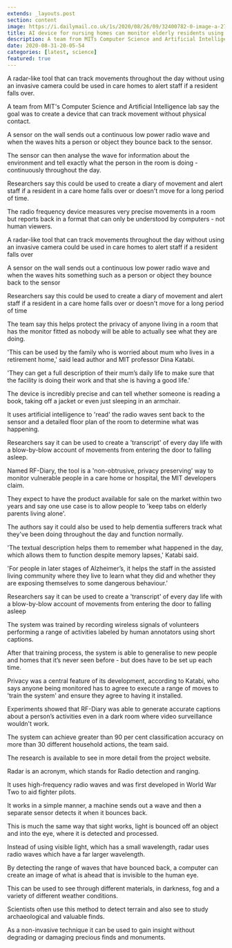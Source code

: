 ```yaml
---
extends: _layouts.post
section: content
image: https://i.dailymail.co.uk/1s/2020/08/26/09/32400782-0-image-a-27_1598430780420.jpg 
title: AI device for nursing homes can monitor elderly residents using radio waves 
description: A team from MITs Computer Science and Artificial Intelligence lab say the goal was to create a device that can track movement  without physical contact. 
date: 2020-08-31-20-05-54 
categories: [latest, science] 
featured: true 
--- 
```

A radar-like tool that can track movements throughout the day without using an invasive camera could be used in care homes to alert staff if a resident falls over.

A team from MIT's Computer Science and Artificial Intelligence lab say the goal was to create a device that can track movement without physical contact.  

A sensor on the wall sends out a continuous low power radio wave and when the waves hits a person or object they bounce back to the sensor. 

The sensor can then analyse the wave for information about the environment and tell exactly what the person in the room is doing - continuously throughout the day.

 

Researchers say this could be used to create a diary of movement and alert staff if a resident in a care home falls over or doesn't move for a long period of time.

The radio frequency device measures very precise movements in a room but reports back in a format that can only be understood by computers - not human viewers.

A radar-like tool that can track movements throughout the day without using an invasive camera could be used in care homes to alert staff if a resident falls over

A sensor on the wall sends out a continuous low power radio wave and when the waves hits something such as a person or object they bounce back to the sensor

Researchers say this could be used to create a diary of movement and alert staff if a resident in a care home falls over or doesn't move for a long period of time

The team say this helps protect the privacy of anyone living in a room that has the monitor fitted as nobody will be able to actually see what they are doing.

'This can be used by the family who is worried about mum who lives in a retirement home,' said lead author and MIT professor Dina Katabi. 

'They can get a full description of their mum’s daily life to make sure that the facility is doing their work and that she is having a good life.'

The device is incredibly precise and can tell whether someone is reading a book, taking off a jacket or even just sleeping in an armchair.

It uses artificial intelligence to 'read' the radio waves sent back to the sensor and a detailed floor plan of the room to determine what was happening.

Researchers say it can be used to create a 'transcript' of every day life with a blow-by-blow account of movements from entering the door to falling asleep.

Named RF-Diary, the tool is a 'non-obtrusive, privacy preserving' way to monitor vulnerable people in a care home or hospital, the MIT developers claim.

They expect to have the product available for sale on the market within two years and say one use case is to allow people to 'keep tabs on elderly parents living alone'.

The authors say it could also be used to help dementia sufferers track what they've been doing throughout the day and function normally.

'The textual description helps them to remember what happened in the day, which allows them to function despite memory lapses,' Katabi said.  

'For people in later stages of Alzheimer’s, it helps the staff in the assisted living community where they live to learn what they did and whether they are exposing themselves to some dangerous behaviour.'  

Researchers say it can be used to create a 'transcript' of every day life with a blow-by-blow account of movements from entering the door to falling asleep

The system was trained by recording wireless signals of volunteers performing a range of activities labeled by human annotators using short captions. 

After that training process, the system is able to generalise to new people and homes that it’s never seen before - but does have to be set up each time.

Privacy was a central feature of its development, according to Katabi, who says anyone being monitored has to agree to execute a range of moves to 'train the system' and ensure they agree to having it installed.  

Experiments showed that RF-Diary was able to generate accurate captions about a person’s activities even in a dark room where video surveillance wouldn't work.

 The system can achieve greater than 90 per cent classification accuracy on more than 30 different household actions, the team said.

The research is available to see in more detail from the project website.

Radar is an acronym, which stands for Radio detection and ranging.

It uses high-frequency radio waves and was first developed in World War Two to aid fighter pilots. 

It works in a simple manner, a machine sends out a wave and then a separate sensor detects it when it bounces back.

This is much the same way that sight works, light is bounced off an object and into the eye, where it is detected and processed.

Instead of using visible light, which has a small wavelength, radar uses radio waves which have a far larger wavelength. 

By detecting the range of waves that have bounced back, a computer can create an image of what is ahead that is invisible to the human eye. 

This can be used to see through different materials, in darkness, fog and a variety of different weather conditions. 

Scientists often use this method to detect terrain and also see to study archaeological and valuable finds. 

As a non-invasive technique it can be used to gain insight without degrading or damaging precious finds and monuments.  




